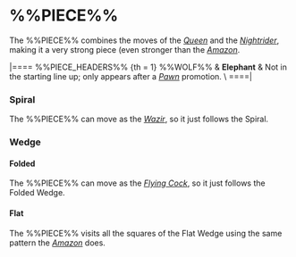 # %%PIECE%%

The %%PIECE%% combines the moves of the [*Queen*](queen.html)
and the [*Nightrider*](nightrider.html), making it a very
strong piece (even stronger than the [*Amazon*](amazon.html).

|====
%%PIECE_HEADERS%%
{th = 1} %%WOLF%%
       & **Elephant**
       & Not in the starting line up; only appears after a
         [*Pawn*](pawn.html) promotion. \\
====|

### Spiral

The %%PIECE%% can move as the [*Wazir*](wazir.html), so it
just follows the Spiral.

### Wedge

#### Folded

The %%PIECE%% can move as the [*Flying Cock*](flying_cock.html), so it
just follows the Folded Wedge.

#### Flat

The %%PIECE%% visits all the squares of the Flat Wedge using the
same pattern the [*Amazon*](amazon.html) does.
